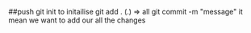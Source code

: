 ##push
git init  to initailise
git add .         (.) => all
git commit -m "message"    it mean we want to add our all the changes
